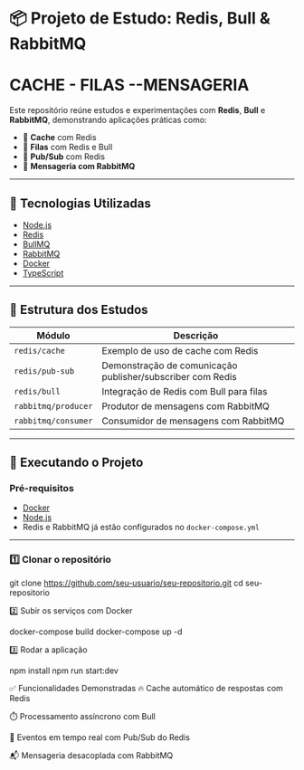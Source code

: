 # 📦 Projeto de Estudo: Redis, Bull & RabbitMQ

# CACHE - FILAS --MENSAGERIA

Este repositório reúne estudos e experimentações com **Redis**, **Bull** e **RabbitMQ**, demonstrando aplicações práticas como:

- 📌 **Cache** com Redis
- 🔄 **Filas** com Redis e Bull
- 📣 **Pub/Sub** com Redis
- 🐇 **Mensageria com RabbitMQ**

---

## 🚀 Tecnologias Utilizadas

- [Node.js](https://nodejs.org/)
- [Redis](https://redis.io/)
- [BullMQ](https://docs.bullmq.io/)
- [RabbitMQ](https://www.rabbitmq.com/)
- [Docker](https://www.docker.com/)
- [TypeScript](https://www.typescriptlang.org/)

---

## 📂 Estrutura dos Estudos

| Módulo                     | Descrição                                                                 |
|---------------------------|---------------------------------------------------------------------------|
| `redis/cache`             | Exemplo de uso de cache com Redis                                         |
| `redis/pub-sub`           | Demonstração de comunicação publisher/subscriber com Redis                |
| `redis/bull`              | Integração de Redis com Bull para filas                                   |
| `rabbitmq/producer`       | Produtor de mensagens com RabbitMQ                                        |
| `rabbitmq/consumer`       | Consumidor de mensagens com RabbitMQ                                      |

---

## 🧪 Executando o Projeto

### Pré-requisitos

- [Docker](https://docs.docker.com/get-docker/)
- [Node.js](https://nodejs.org/)
- Redis e RabbitMQ já estão configurados no `docker-compose.yml`

---

### 1️⃣ Clonar o repositório

git clone https://github.com/seu-usuario/seu-repositorio.git
cd seu-repositorio


2️⃣ Subir os serviços com Docker

docker-compose build
docker-compose up -d


3️⃣ Rodar a aplicação

npm install
npm run start:dev


✅ Funcionalidades Demonstradas
🔥 Cache automático de respostas com Redis

⏱️ Processamento assíncrono com Bull

📢 Eventos em tempo real com Pub/Sub do Redis

📬 Mensageria desacoplada com RabbitMQ

